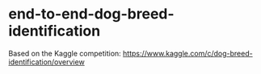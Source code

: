 # end-to-end-dog-breed-identification


Based on the Kaggle competition: https://www.kaggle.com/c/dog-breed-identification/overview
